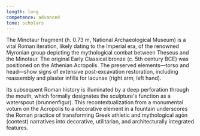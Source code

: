 ```yaml
---
length: long
competence: advanced
tone: scholars
---
```

The Minotaur fragment (h. 0.73 m, National Archaeological Museum) is a vital Roman iteration, likely dating to the Imperial era, of the renowned Myronian group depicting the mythological combat between Theseus and the Minotaur. The original Early Classical bronze (c. 5th century BCE) was positioned on the Athenian Acropolis. The preserved elements—torso and head—show signs of extensive post-excavation restoration, including reassembly and plaster infills for lacunae (right arm, left hand).

<!-- more -->

Its subsequent Roman history is illuminated by a deep perforation through the mouth, which formally designates the sculpture's function as a waterspout (brunnenfigur). This recontextualization from a monumental votum on the Acropolis to a decorative element in a fountain underscores the Roman practice of transforming Greek athletic and mythological agōn (contest) narratives into decorative, utilitarian, and architecturally integrated features.
